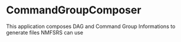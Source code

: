 # CommandGroupComposer
This application composes DAG and  Command Group Informations to generate files NMFSRS can use
